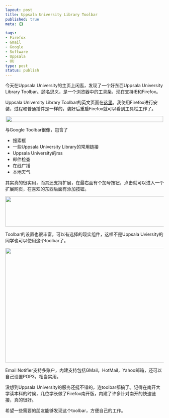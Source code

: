 ```yaml
--- 
layout: post
title: Uppsala University Library Toolbar
published: true
meta: {}

tags: 
- Firefox
- Gmail
- Google
- Software
- Uppsala
- UU
type: post
status: publish
---
```

今天在Uppsala University的主页上闲逛，发现了一个好东西Uppsala University Library Toolbar。顾名思义，是一个浏览器中的工具条，现在支持IE和Firefox。

Uppsala University Library Toolbar的英文页面在<a title="Library Toolbar" href="http://www.ub.uu.se/toolbar/english.cfm" target="_blank">这里</a>。我使用Firefox进行安装，过程和普通插件是一样的，装好后重启Firefox就可以看到工具栏工作了。
<p style="text-align: center;"><a href="http://farm3.static.flickr.com/2620/3718976017_78ee9501ae.jpg"><img class="aligncenter" title="UU-library-toolbar" src="http://farm3.static.flickr.com/2620/3718976017_78ee9501ae.jpg" alt="" width="500" height="19" /></a></p>

与Google Toolbar很像，包含了
<ul>
	<li>搜索框</li>
	<li>一些Uppsala University Library的常用链接</li>
	<li>Uppsala University的rss</li>
	<li>邮件检查</li>
	<li>在线广播</li>
	<li>本地天气</li>
</ul>
其实真的很实用，而其还支持扩展，在最右面有个加号按钮，点击就可以进入一个扩展网页，在喜欢的东西后面有添加按钮。
<p style="text-align: center;"><a href="http://farm3.static.flickr.com/2502/3718976067_ec7e32de26_o.png"><img class="aligncenter" title="UU-library-toolbar" src="http://farm3.static.flickr.com/2502/3718976067_ec7e32de26_o.png" alt="" width="505" height="96" /></a></p>

Toolbar的设置也很丰富，可以有选择的现实组件，这样不是Uppsala Uviersity的同学也可以使用这个toolbar了。
<p style="text-align: center;"><a href="http://farm3.static.flickr.com/2452/3719789784_fd80005060_o.png"><img class="aligncenter" title="UU-library-toolbar" src="http://farm3.static.flickr.com/2452/3719789784_fd80005060_o.png" alt="" width="643" height="364" /></a></p>

Email Notifier支持多账户，内建支持包括GMail，HotMail，Yahoo邮箱，还可以自己设置POP3，相当实用。

没想到Uppsala University的服务还挺不错的，连toolbar都搞了。记得在南开大学读本科的时候，几位学长做了Firefox南开版，内建了许多针对南开的快速链接，真的很好。

希望一些需要的朋友能够发现这个toolbar，方便自己的工作。

